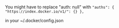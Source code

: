 You might have to replace "auth: null" with 
``"auths": {
"https://index.docker.io/v1/": {}
},``

in your ~/.docker/config.json